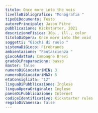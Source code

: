 ```yaml
---
titolo: Once more into the vois
livelloBibliografico: "Monografia "
tipoDiDocumento: Testo
autorePrincipale: Jason Pitre
pubblicazione: Kickstarter, 2021
descrizioneFisica: 30p., ill., color
titoloDiOpera: Once more into the void
soggetti: "Giochi di ruolo "
sistemaDiGioco: Firebrands
ambientazione: "Fantascienza "
giocoAdattoA: Campagne Brevi
gradoDiPreparazione: basso
master: false
numeroDiGiocatoriMIN: 3
numeroDiGiocatoriMAX: 5
etaConsigliata: "12"
linguaDiPubblicazione: Inglese
linguaOperaOriginale: Inglese
paeseDiPubblicazione: Internet
codiceIdentificativo: Kickstarter rules
regaloDiVanessa: false
---
```

